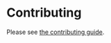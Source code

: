 # Contributing

Please see [the contributing guide](<https://softboiler.github.io/context_models/contributing.html>).
